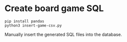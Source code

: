 # Create board game SQL

```
pip install pandas
python3 insert-game-csv.py
```

Manually insert the generated SQL files into the database.